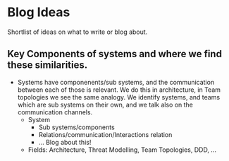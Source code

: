 # Blog Ideas

Shortlist of ideas on what to write or blog about.

## Key Components of systems and where we find these similarities.
* Systems have componenents/sub systems, and the communication between each of those is relevant. We do this in architecture, in Team topologies we see the same analogy. We identify systems, and teams which are sub systems on their own, and we talk also on the communication channels.
    * System
        * Sub systems/components
        * Relations/communication/Interactions relation
        * ...
    Blog about this!
    * Fields: Architecture, Threat Modelling, Team Topologies, DDD, ...